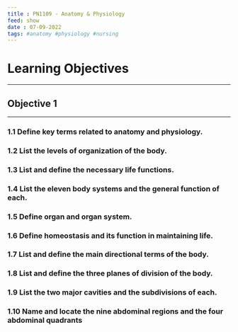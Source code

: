```yaml
---
title : PN1109 - Anatomy & Physiology
feed: show
date : 07-09-2022
tags: #anatomy #physiology #nursing
---
```


# Learning Objectives
--------------
## Objective 1
--------------
### 1.1 Define key terms related to anatomy and physiology.

### 1.2 List the levels of organization of the body.

### 1.3 List and define the necessary life functions.

### 1.4 List the eleven body systems and the general function of each.

### 1.5 Define organ and organ system.

### 1.6 Define homeostasis and its function in maintaining life.

### 1.7 List and define the main directional terms of the body.

### 1.8 List and define the three planes of division of the body.

### 1.9 List the two major cavities and the subdivisions of each.

### 1.10 Name and locate the nine abdominal regions and the four abdominal quadrants




